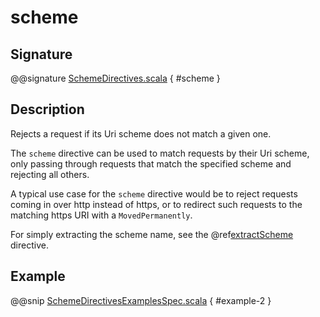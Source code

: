 # scheme

## Signature

@@signature [SchemeDirectives.scala](../../../../../../../../../akka-http/src/main/scala/akka/http/scaladsl/server/directives/SchemeDirectives.scala) { #scheme }

## Description

Rejects a request if its Uri scheme does not match a given one.

The `scheme` directive can be used to match requests by their Uri scheme, only passing
through requests that match the specified scheme and rejecting all others.

A typical use case for the `scheme` directive would be to reject requests coming in over
http instead of https, or to redirect such requests to the matching https URI with a
`MovedPermanently`.

For simply extracting the scheme name, see the @ref[extractScheme](extractScheme.md) directive.

## Example

@@snip [SchemeDirectivesExamplesSpec.scala](../../../../../../../test/scala/docs/http/scaladsl/server/directives/SchemeDirectivesExamplesSpec.scala) { #example-2 }